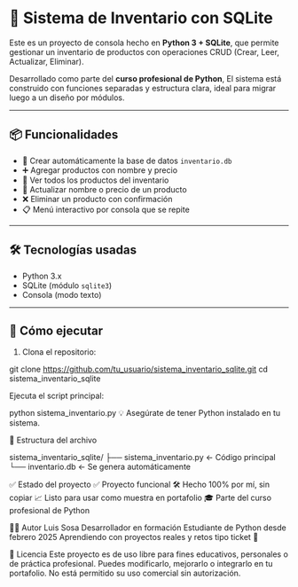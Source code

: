 # 🧮 Sistema de Inventario con SQLite

Este es un proyecto de consola hecho en **Python 3 + SQLite**, que permite gestionar un inventario de productos con operaciones CRUD (Crear, Leer, Actualizar, Eliminar).

Desarrollado como parte del **curso profesional de Python**, El sistema está construido con funciones separadas y estructura clara, ideal para migrar luego a un diseño por módulos.

---

## 📦 Funcionalidades

- 📌 Crear automáticamente la base de datos `inventario.db`
- ➕ Agregar productos con nombre y precio
- 📄 Ver todos los productos del inventario
- 🔁 Actualizar nombre o precio de un producto
- ❌ Eliminar un producto con confirmación
- 📋 Menú interactivo por consola que se repite

---

## 🛠️ Tecnologías usadas

- Python 3.x
- SQLite (módulo `sqlite3`)
- Consola (modo texto)

---

## 🚀 Cómo ejecutar

1. Clona el repositorio:

git clone https://github.com/tu_usuario/sistema_inventario_sqlite.git
cd sistema_inventario_sqlite

Ejecuta el script principal:

python sistema_inventario.py
💡 Asegúrate de tener Python instalado en tu sistema.

📂 Estructura del archivo

sistema_inventario_sqlite/
├── sistema_inventario.py     ← Código principal
└── inventario.db             ← Se genera automáticamente

✅ Estado del proyecto
✅ Proyecto funcional
🛠️ Hecho 100% por mí, sin copiar
📈 Listo para usar como muestra en portafolio
🎓 Parte del curso profesional de Python

🙋‍♂️ Autor
Luis Sosa
Desarrollador en formación
Estudiante de Python desde febrero 2025
Aprendiendo con proyectos reales y retos tipo ticket 🥷

📜 Licencia
Este proyecto es de uso libre para fines educativos, personales o de práctica profesional.
Puedes modificarlo, mejorarlo o integrarlo en tu portafolio.
No está permitido su uso comercial sin autorización.
